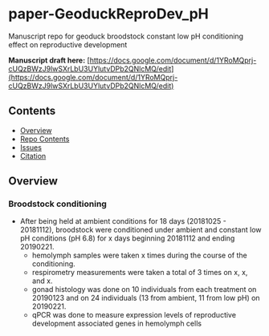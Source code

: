 # paper-GeoduckReproDev_pH
Manuscript repo for geoduck broodstock constant low pH conditioning effect on reproductive development 

**Manuscript draft here:** [https://docs.google.com/document/d/1YRoMQprj-cUQzBWzJ9lwSXrLbU3UYlutvDPb2QNlcMQ/edit](https://docs.google.com/document/d/1YRoMQprj-cUQzBWzJ9lwSXrLbU3UYlutvDPb2QNlcMQ/edit)

## Contents

- [Overview](#overview)
- [Repo Contents](#repo-contents)
- [Issues](https://github.com/shellywanamaker/paper-GeoduckReproDev_pH/issues)
- [Citation](#citation)

## Overview
### Broodstock conditioning
- After being held at ambient conditions for 18 days (20181025 - 20181112), broodstock were conditioned under ambient and constant low pH conditions (pH 6.8) for x days beginning 20181112 and ending 20190221. 
	- hemolymph samples were taken x times during the course of the conditioning.
	- respirometry measurements were taken a total of 3 times on x, x, and x.
	- gonad histology was done on 10 individuals from each treatment on 20190123 and on 24 individuals (13 from ambient, 11 from low pH) on 20190221.
	- qPCR was done to measure expression levels of reproductive development associated genes in hemolymph cells